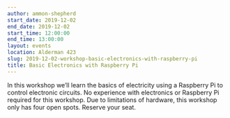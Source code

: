```yaml
---
author: ammon-shepherd
start_date: 2019-12-02
end_date: 2019-12-02
start_time: 12:00:00
end_time: 13:00:00
layout: events
location: Alderman 423
slug: 2019-12-02-workshop-basic-electronics-with-raspberry-pi
title: Basic Electronics with Raspberry Pi
---
```


In this workshop we’ll learn the basics of electricity using a Raspberry Pi to control electronic circuits. No experience with electronics or Raspberry Pi required for this workshop. Due to limitations of hardware, this workshop only has four open spots. Reserve your seat.
